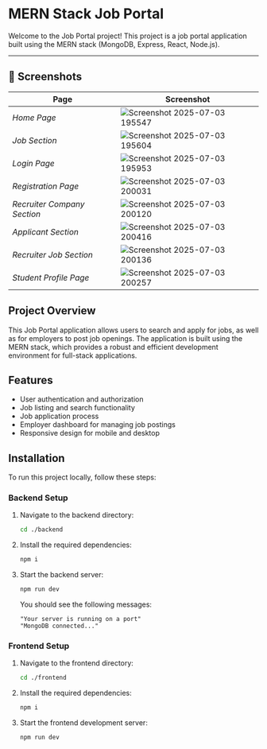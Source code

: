 # MERN Stack Job Portal

Welcome to the Job Portal project! This project is a job portal application built using the MERN stack (MongoDB, Express, React, Node.js).

---

## 📸 Screenshots

| Page | Screenshot |
|------|-----------|
| *Home Page* |![Screenshot 2025-07-03 195547](https://github.com/user-attachments/assets/1d3d662e-6730-4648-a560-98025fe15b31)|
| *Job Section* |![Screenshot 2025-07-03 195604](https://github.com/user-attachments/assets/20fec160-0428-408f-b4ca-d99d17d79078)|
| *Login Page* |![Screenshot 2025-07-03 195953](https://github.com/user-attachments/assets/ca98517c-67ac-4997-ade4-f911aa3f009f)|
| *Registration Page* |![Screenshot 2025-07-03 200031](https://github.com/user-attachments/assets/26535b46-0160-4ffb-ba33-4a228ca34661)|
| *Recruiter Company Section* |![Screenshot 2025-07-03 200120](https://github.com/user-attachments/assets/4f6e551d-806c-4935-8274-5e7af9b2408a)|
| *Applicant Section* |![Screenshot 2025-07-03 200416](https://github.com/user-attachments/assets/309e38a9-2457-494f-90bc-b4bdff78248b)|
| *Recruiter Job Section* |![Screenshot 2025-07-03 200136](https://github.com/user-attachments/assets/9a9db20c-54e9-47c3-a2f3-05a87e063484)|
| *Student Profile Page* |![Screenshot 2025-07-03 200257](https://github.com/user-attachments/assets/4d431e83-7790-441f-886d-1b6775f80aae)|


## Project Overview

This Job Portal application allows users to search and apply for jobs, as well as for employers to post job openings. The application is built using the MERN stack, which provides a robust and efficient development environment for full-stack applications.

## Features

- User authentication and authorization
- Job listing and search functionality
- Job application process
- Employer dashboard for managing job postings
- Responsive design for mobile and desktop

## Installation

To run this project locally, follow these steps:

### Backend Setup

1. Navigate to the backend directory:
   ```bash
   cd ./backend
   ```

2. Install the required dependencies:
   ```bash
   npm i
   ```

3. Start the backend server:
   ```bash
   npm run dev
   ```

   You should see the following messages:
   ```
   "Your server is running on a port"
   "MongoDB connected..."
   ```

### Frontend Setup

1. Navigate to the frontend directory:
   ```bash
   cd ./frontend
   ```

2. Install the required dependencies:
   ```bash
   npm i
   ```

3. Start the frontend development server:
   ```bash
   npm run dev
   ```
